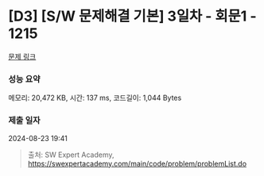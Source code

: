 # [D3] [S/W 문제해결 기본] 3일차 - 회문1 - 1215 

[문제 링크](https://swexpertacademy.com/main/code/problem/problemDetail.do?contestProbId=AV14QpAaAAwCFAYi) 

### 성능 요약

메모리: 20,472 KB, 시간: 137 ms, 코드길이: 1,044 Bytes

### 제출 일자

2024-08-23 19:41



> 출처: SW Expert Academy, https://swexpertacademy.com/main/code/problem/problemList.do